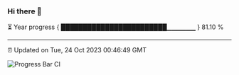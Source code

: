 ### Hi there 👋

⏳ Year progress { ████████████████████████▁▁▁▁▁▁ } 81.10 %

---

⏰ Updated on Tue, 24 Oct 2023 00:46:49 GMT

![Progress Bar CI](https://github.com/liununu/liununu/workflows/Progress%20Bar%20CI/badge.svg)

